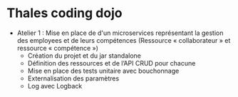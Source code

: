 # Thales coding dojo

* Atelier 1 : Mise en place de d'un microservices représentant la gestion des employees et de leurs compétences (Ressource « collaborateur » et ressource « compétence »)
    * Création du projet et du jar standalone
    * Définition des ressources et de l’API CRUD pour chacune
    * Mise en place des tests unitaire avec bouchonnage
    * Externalisation des paramètres
    * Log avec Logback
